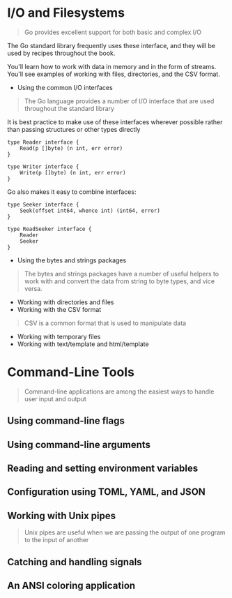 # I/O and Filesystems
> Go provides excellent support for both basic and complex I/O

The Go standard library frequently uses these interface, and they will be used
by recipes throughout the book.

You'll learn how to work with data in memory and in the form of streams. You'll see
examples of working with files, directories, and the CSV format.

- Using the common I/O interfaces
> The Go language provides a number of I/O interface that are used throughout the standard library

It is best practice to make use of these interfaces wherever possible rather than
passing structures or other types directly

    type Reader interface {
        Read(p []byte) (n int, err error)
    }

    type Writer interface {
        Write(p []byte) (n int, err error)
    }

Go also makes it easy to combine interfaces:

    type Seeker interface {
        Seek(offset int64, whence int) (int64, error)
    }
    
    type ReadSeeker interface {
        Reader
        Seeker
    }

- Using the bytes and strings packages
> The bytes and strings packages have a number of useful helpers to work with and
convert the data from string to byte types, and vice versa.
- Working with directories and files
- Working with the CSV format
> CSV is a common format that is used to manipulate data
- Working with temporary files
- Working with text/template and html/template

# Command-Line Tools
> Command-line applications are among the easiest ways to handle user input and output

## Using command-line flags
## Using command-line arguments
## Reading and setting environment variables
## Configuration using TOML, YAML, and JSON
## Working with Unix pipes
> Unix pipes are useful when we are passing the output of one program to the
input of another
## Catching and handling signals
## An ANSI coloring application